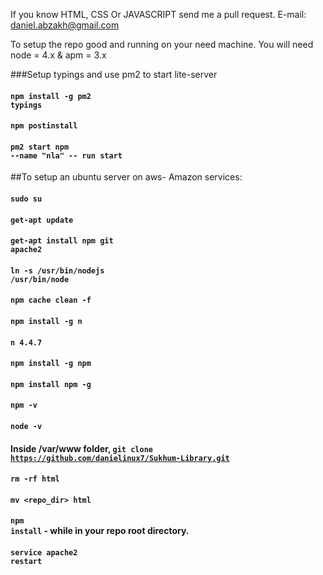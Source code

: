 If you know HTML, CSS Or JAVASCRIPT send me a pull request.
E-mail: daniel.abzakh@gmail.com

To setup the repo good and running on your need machine. You will need node = 4.x & apm = 3.x

###Setup typings and use pm2 to start lite-server
#### <code>npm install -g pm2 typings</code>
#### <code>npm postinstall</code>
#### <code>pm2 start npm --name "nla" -- run start</code>

##To setup an ubuntu server on aws- Amazon services:

#### <code>sudo su</code>
#### <code>get-apt update</code>
#### <code>get-apt install npm git apache2</code>
#### <code>ln -s /usr/bin/nodejs /usr/bin/node</code>
#### <code>npm cache clean -f</code>
#### <code>npm install -g n</code>
#### <code>n 4.4.7</code>
#### <code>npm install -g npm</code>
#### <code>npm install npm -g</code>
#### <code>npm -v</code>
#### <code>node -v</code>
#### Inside /var/www folder, <code>git clone https://github.com/danielinux7/Sukhum-Library.git</code>
#### <code>rm -rf html</code>
#### <code>mv <repo_dir> html</code>
#### <code>npm install</code> - while in your repo root directory.
#### <code>service apache2 restart</code>
